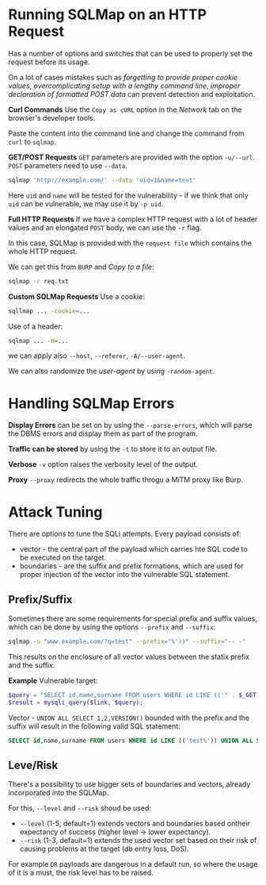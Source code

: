 # Running SQLMap on an HTTP Request

Has a number of options and switches that can be used to properly set the request before its usage.

On a lot of cases mistakes such as *forgetting to provide proper cookie values*, *overcomplicating setup with a lengthy command line*, *improper declaration of formatted POST data* can prevent detection and exploitation.

**Curl Commands**
Use the `Copy as cURL` option in the *Network* tab on the browser's developer tools.

Paste the content into the command line and change the command from `curl` to `sqlmap`.

**GET/POST Requests**
`GET` parameters are provided with the option `-u/--url`.
`POST` parameters need to use `--data`.

```sh
sqlmap 'http://example.com/' --data 'uid=1&name=test'
```

Here `uid` and `name` will be tested for the vulnerability - if we think that only `uid` can be vulnerable, we may use it by `-p uid`.

**Full HTTP Requests**
If we have a complex HTTP request with a lot of header values and an elongated `POST` body, we can use the `-r` flag.

In this case, SQLMap is provided with the `request file` which contains the whole HTTP request.

We can get this from `BURP` and *Copy to a file*:

```sh
sqlmap -r req.txt
```

**Custom SQLMap Requests**
Use a cookie:
```sh
sqllmap ... -cookie=...
```

Use of a header:
```sh
sqlmap ... -H=...
```

we can apply also `--host`, `--referer`, `-A/--user-agent`.

We can also randomize the *user-agent* by using `-random-agent`.

# Handling SQLMap Errors

**Display Errors** can be set on by using the `--parse-errors`, which will parse the DBMS errors and display them as part of the program.

**Traffic can be stored** by using the `-t` to store it to an output file.

**Verbose** `-v` option raises the verbosity level of the output.

**Proxy** `--proxy` redirects the whole traffic throgu a MiTM proxy like Burp.

# Attack Tuning

There are options to tune the SQLi attempts. Every payload consists of:
- vector - the central part of the payload which carries hte SQL code to be executed on the target.
- boundaries - are the suffix and prefix formations, which are used for proper injection of the vector into the vulnerable SQL statement.

## Prefix/Suffix

Sometimes there are some requirements for special prefix and suffix values, which can be done by using the options `--prefix` and `--suffix`:

```sh
sqlmap -u "www.example.com/?q=test" --prefix="%'))" --suffix="-- -"
```

This results on the enclosure of all vector values between the statix prefix and the suffix.

**Example**
Vulnerable target:
```php
$query = "SELECT id,name,surname FROM users WHERE id LIKE (('" . $_GET["q"] . "')) LIMIT 0,1";
$result = mysqli_query($link, $query);
```

Vector - `UNION ALL SELECT 1,2,VERSION()` bounded with the prefix and the suffix will result in the following valid SQL statement:

```sql
SELECT id,name,surname FROM users WHERE id LIKE (('test%')) UNION ALL SELECT 1,2,VERSION()-- -')) LIMIT 0,1
```

## Leve/Risk

There's a possibility to use bigger sets of boundaries and vectors, already incorporated into the SQLMap.

For this, `--level` and `--risk` shoud be used:
- `--level` (1-5, default=1) extends vectors and boundaries based ontheir expectancy of success (higher level -> lower expectancy).
- `--risk` (1-3, default=1) extends the used vector set based on their risk of causing problems at the target (db entry loss, DoS).

For example `OR` payloads are dangerous in a default run, so where the usage of it is a must, the risk level has to be raised.

